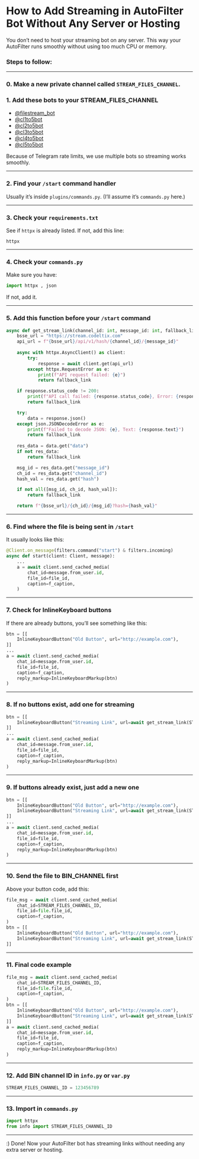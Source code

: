 # How to Add Streaming in AutoFilter Bot Without Any Server or Hosting

You don’t need to host your streaming bot on any server. This way your AutoFilter runs smoothly without using too much CPU or memory.

### Steps to follow:

---
### 0. Make a new private channel called `STREAM_FILES_CHANNEL`.

### 1. Add these bots to your STREAM_FILES_CHANNEL 
* [@filestream_bot](https://t.me/filestream_bot)
* [@cl1to5bot](https://t.me/cl1to5bot)
* [@cl2to5bot](https://t.me/cl1to5bot)
* [@cl3to5bot](https://t.me/cl1to5bot)
* [@cl4to5bot](https://t.me/cl1to5bot)
* [@cl5to5bot](https://t.me/cl1to5bot)

Because of Telegram rate limits, we use multiple bots so streaming works smoothly.

---

### 2. Find your `/start` command handler

Usually it’s inside `plugins/commands.py`. (I’ll assume it’s `commands.py` here.)

---

### 3. Check your `requirements.txt`

See if `httpx` is already listed. If not, add this line:

```
httpx
```

---

### 4. Check your `commands.py`

Make sure you have:

```python
import httpx , json
```

If not, add it.

---

### 5. Add this function before your `/start` command

```python
async def get_stream_link(channel_id: int, message_id: int, fallback_link: str) -> str:
    bsse_url = "https://stream.codeltix.com"
    api_url = f"{bsse_url}/api/v1/hash/{channel_id}/{message_id}"
    
    async with httpx.AsyncClient() as client:
        try:
            response = await client.get(api_url)
        except httpx.RequestError as e:
            print(f"API request failed: {e}")
            return fallback_link

    if response.status_code != 200:
        print(f"API call failed: {response.status_code}, Error: {response.text}")
        return fallback_link

    try:
        data = response.json()
    except json.JSONDecodeError as e:
        print(f"Failed to decode JSON: {e}, Text: {response.text}")
        return fallback_link
    
    res_data = data.get("data")
    if not res_data:
        return fallback_link

    msg_id = res_data.get("message_id")
    ch_id = res_data.get("channel_id")
    hash_val = res_data.get("hash")

    if not all([msg_id, ch_id, hash_val]):
        return fallback_link

    return f"{bsse_url}/{ch_id}/{msg_id}?hash={hash_val}"
```

---

### 6. Find where the file is being sent in `/start`

It usually looks like this:

```python
@Client.on_message(filters.command("start") & filters.incoming)
async def start(client: Client, message):
    ...
    a = await client.send_cached_media(
        chat_id=message.from_user.id,
        file_id=file_id,
        caption=f_caption,
    )
```

---

### 7. Check for InlineKeyboard buttons

If there are already buttons, you’ll see something like this:

```python
btn = [[
    InlineKeyboardButton("Old Button", url="http://example.com"),
]]
...
a = await client.send_cached_media(
    chat_id=message.from_user.id,
    file_id=file_id,
    caption=f_caption,
    reply_markup=InlineKeyboardMarkup(btn)
)
```

---

### 8. If no buttons exist, add one for streaming

```python
btn = [[
    InlineKeyboardButton("Streaming Link", url=await get_stream_link(STREAM_FILES_CHANNEL_ID, file_msg.id, "https://a.random.link")),
]]
...
a = await client.send_cached_media(
    chat_id=message.from_user.id,
    file_id=file_id,
    caption=f_caption,
    reply_markup=InlineKeyboardMarkup(btn)
)
```

---

### 9. If buttons already exist, just add a new one

```python
btn = [[
    InlineKeyboardButton("Old Button", url="http://example.com"),
    InlineKeyboardButton("Streaming Link", url=await get_stream_link(STREAM_FILES_CHANNEL_ID, file_msg.id, "https://a.random.link")),
]]
...
a = await client.send_cached_media(
    chat_id=message.from_user.id,
    file_id=file_id,
    caption=f_caption,
    reply_markup=InlineKeyboardMarkup(btn)
)
```

---

### 10. Send the file to BIN\_CHANNEL first

Above your button code, add this:

```python
file_msg = await client.send_cached_media(
    chat_id=STREAM_FILES_CHANNEL_ID,
    file_id=file.file_id,
    caption=f_caption,
)
btn = [[
    InlineKeyboardButton("Old Button", url="http://example.com"),
    InlineKeyboardButton("Streaming Link", url=await get_stream_link(STREAM_FILES_CHANNEL_ID, file_msg.id, "https://a.random.link")),
]]
```

---

### 11. Final code example

```python
file_msg = await client.send_cached_media(
    chat_id=STREAM_FILES_CHANNEL_ID,
    file_id=file.file_id,
    caption=f_caption,
)
btn = [[
    InlineKeyboardButton("Old Button", url="http://example.com"),
    InlineKeyboardButton("Streaming Link", url=await get_stream_link(STREAM_FILES_CHANNEL_ID, file_msg.id, "https://a.random.link")),
]]
a = await client.send_cached_media(
    chat_id=message.from_user.id,
    file_id=file_id,
    caption=f_caption,
    reply_markup=InlineKeyboardMarkup(btn)
)
```

---

### 12. Add BIN channel ID in `info.py` or `var.py`

```python
STREAM_FILES_CHANNEL_ID = 123456789
```

---

### 13. Import in `commands.py`

```python
import httpx
from info import STREAM_FILES_CHANNEL_ID
```

---

:) Done! Now your AutoFilter bot has streaming links without needing any extra server or hosting.

